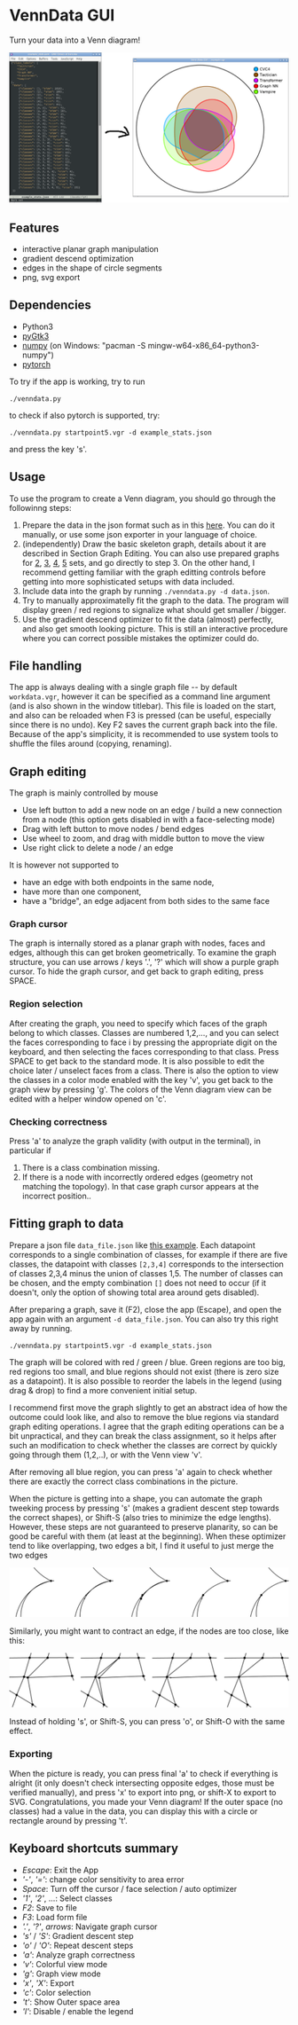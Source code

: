 # VennData GUI
Turn your data into a Venn diagram!

![VennData Showcase](images/showcase.png)

## Features
+ interactive planar graph manipulation
+ gradient descend optimization
+ edges in the shape of circle segments
+ png, svg export

## Dependencies
+ Python3
+ [pyGtk3](https://pygobject.readthedocs.io/en/latest/getting_started.html)
+ [numpy](https://pypi.org/project/numpy/) (on Windows: "pacman -S mingw-w64-x86_64-python3-numpy")
+ [pytorch](https://pytorch.org/)

To try if the app is working, try to run
```
./venndata.py
```
to check if also pytorch is supported, try:
```
./venndata.py startpoint5.vgr -d example_stats.json
```
and press the key 's'.

## Usage

To use the program to create a Venn diagram, you should go through the followinng steps:

1. Prepare the data in the json format such as in this [here](example_stats.json). You can do it manually, or use some json exporter in your language of choice.
2. (independently) Draw the basic skeleton graph, details about it are described in Section Graph Editing. You can also use prepared graphs for [2](startpoint2.vgr), [3](startpoint3.vgr), [4](startpoint4.vgr), [5](startpoint5.vgr) sets, and go directly to step 3. On the other hand, I recommend getting familiar with the graph editting controls before getting into more sophisticated setups with data included.
3. Include data into the graph by running `./venndata.py -d data.json`.
4. Try to manually approximatelly fit the graph to the data. The program will display green / red regions to signalize what should get smaller / bigger.
5. Use the gradient descend optimizer to fit the data (almost) perfectly, and also get smooth looking picture. This is still an interactive procedure where you can correct possible mistakes the optimizer could do.

## File handling

The app is always dealing with a single graph file -- by default `workdata.vgr`, however it can be specified as a command line argument (and is also shown in the window titlebar). This file is loaded on the start, and also can be reloaded when F3 is pressed (can be useful, especially since there is no undo). Key F2 saves the current graph back into the file. Because of the app's simplicity, it is recommended to use system tools to shuffle the files around (copying, renaming).

## Graph editing

The graph is mainly controlled by mouse
+ Use left button to add a new node on an edge / build a new connection from a node (this option gets disabled in with a face-selecting mode)
+ Drag with left button to move nodes / bend edges
+ Use wheel to zoom, and drag with middle button to move the view
+ Use right click to delete a node / an edge

It is however not supported to
+ have an edge with both endpoints in the same node,
+ have more than one component,
+ have a "bridge", an edge adjacent from both sides to the same face

### Graph cursor

The graph is internally stored as a planar graph with nodes, faces and edges, although this can get broken geometrically. To examine the graph structure, you can use arrows / keys '.', '?' which will show a purple graph cursor. To hide the graph cursor, and get back to graph editing, press SPACE.

### Region selection

After creating the graph, you need to specify which faces of the graph belong to which classes. Classes are numbered 1,2,..., and you can select the faces corresponding to face i by pressing the appropriate digit on the keyboard, and then selecting the faces corresponding to that class. Press SPACE to get back to the standard mode. It is also possible to edit the choice later / unselect faces from a class.
There is also the option to view the classes in a color mode enabled with the key 'v', you get back to the graph view by pressing 'g'. The colors of the Venn diagram view can be edited with a helper window opened on 'c'.

### Checking correctness

Press 'a' to analyze the graph validity (with output in the terminal), in particular if
1. There is a class combination missing.
2. If there is a node with incorrectly ordered edges (geometry not matching the topology). In that case graph cursor appears at the incorrect position..

## Fitting graph to data

Prepare a json file `data_file.json` like [this example](example_stats.json). Each datapoint corresponds to a single combination of classes, for example if there are five classes, the datapoint with classes `[2,3,4]` corresponds to the intersection of classes 2,3,4 minus the union of classes 1,5. The number of classes can be chosen, and the empty combination `[]` does not need to occur (if it doesn't, only the option of showing total area around gets disabled).

After preparing a graph, save it (F2), close the app (Escape), and open the app again with an argument `-d data_file.json`. You can also try this right away by running.
```
./venndata.py startpoint5.vgr -d example_stats.json
```
The graph will be colored with red / green / blue. Green regions are too big, red regions too small, and blue regions should not exist (there is zero size as a datapoint). It is also possible to reorder the labels in the legend (using drag & drop) to find a more convenient initial setup.

I recommend first move the graph slightly to get an abstract idea of how the outcome could look like, and also to remove the blue regions via standard graph editing operations. I agree that the graph editing operations can be a bit unpractical, and they can break the class assignment, so it helps after such an modification to check whether the classes are correct by quickly going through them (1,2,..), or with the Venn view 'v'.

After removing all blue region, you can press 'a' again to check whether there are exactly the correct class combinations in the picture.

When the picture is getting into a shape, you can automate the graph tweeking process by pressing 's' (makes a gradient descent step towards the correct shapes), or Shift-S (also tries to minimize the edge lengths). However, these steps are not guaranteed to preserve planarity, so can be good be careful with them (at least at the beginning). When these optimizer tend to like overlapping, two edges a bit, I find it useful to just merge the two edges 

![Gluing an overlapping edge](images/glue-edge.png)

Similarly, you might want to contract an edge, if the nodes are too close, like this:

![Contracting a short edge](images/contract-edge.png)

Instead of holding 's', or Shift-S, you can press 'o', or Shift-O with the same effect.

### Exporting

When the picture is ready, you can press final 'a' to check if everything is alright (it only doesn't check intersecting opposite edges, those must be verified manually), and press 'x' to export into png, or shift-X to export to SVG. Congratulations, you made your Venn diagram!
If the outer space (no classes) had a value in the data, you can display this with a circle or rectangle around by pressing 't'.

## Keyboard shortcuts summary

+ *Escape*: Exit the App
+ *'-'*, *'='*: change color sensitivity to area error
+ *Space*: Turn off the cursor / face selection / auto optimizer
+ *'1'*, *'2'*, ...: Select classes
+ *F2*: Save to file
+ *F3*: Load form file
+ *'.'*, *'?'*, *arrows*: Navigate graph cursor
+ *'s'* / *'S'*: Gradient descent step
+ *'o'* / *'O'*: Repeat descent steps
+ *'a'*: Analyze graph correctness
+ *'v'*: Colorful view mode
+ *'g'*: Graph view mode
+ *'x'*, *'X'*: Export
+ *'c'*: Color selection
+ *'t'*: Show Outer space area
+ *'l'*: Disable / enable the legend
